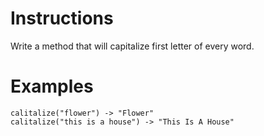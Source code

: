 # Instructions
Write a method that will capitalize first letter of every word.

# Examples
```
calitalize("flower") -> "Flower"
calitalize("this is a house") -> "This Is A House"
```
